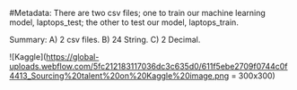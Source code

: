 #Metadata:
There are two csv files; one to train our machine  learning model, laptops_test; the other to test our model, laptops_train.

Summary:
A) 2 csv files.
B) 24 String.
C) 2 Decimal.

![Kaggle](https://global-uploads.webflow.com/5fc212183117036dc3c635d0/611f5ebe2709f0744c0f4413_Sourcing%20talent%20on%20Kaggle%20image.png = 300x300)
